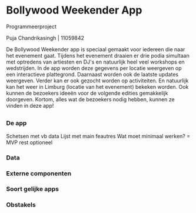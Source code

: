 #  Bollywood Weekender App
Programmeerproject

Puja Chandrikasingh | 11059842

De Bollywood Weekender app is speciaal gemaakt voor iedereen die naar het evenement gaat. Tijdens het evenement draaien er drie podia simultaan met optredens van artiesten en DJ's en natuurlijk heel veel workshops en wedstrijden. In de app worden deze gegevens per locatie weergeven op een interactieve plattegrond. Daarnaast worden ook de laatste updates weergeven. Verder kan er ook gezocht worden op activiteiten. En natuurlijk kan het weer in Limburg (locatie van het evenement) bekeken worden. Ook kunnen de bezoekers ideeën voor de volgende edities gemakkelijk doorgeven. Kortom, alles wat de bezoekers nodig hebben, kunnen ze vinden in deze app!

##
### De app
Schetsen met vb data
Lijst met main feautres
Wat moet minimaal werken? = MVP rest optioneel

### Data

### Externe componenten

### Soort gelijke apps

### Obstakels

